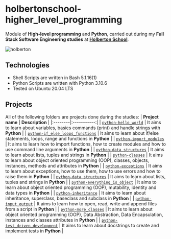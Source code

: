 # holbertonschool-higher_level_programming
Module of **High-level programming** and **Python**, carried out during my **Full Stack Software Engineering studies** at **[Holberton School](https://www.holbertonschool.com/)**.

![holberton](https://blog.holbertonschool.com/wp-content/uploads/2022/01/Capture-decran-2022-01-11-172847.png)
## Technologies
* Shell Scripts are written in Bash 5.1.16(1)
* Python Scripts are written with Python 3.10.6
* Tested on Ubuntu 20.04 LTS

## Projects
All of the following folders are projects done during the studies:
| **Project name** | **Description** |
|:--------|:-----------:|
| [`python-hello_world`](https://github.com/hug0-cstrs/holbertonschool-higher_level_programming/tree/main/python-hello_world) | It aims to learn about variables, basics commands (print) and handle strings with **Python** |
| [`python-if_else_loops_functions`](https://github.com/hug0-cstrs/holbertonschool-higher_level_programming/tree/main/python-if_else_loops_functions) | It aims to learn about if/else statements, loops, range and functions in **Python** |
| [`python-import_modules`](https://github.com/hug0-cstrs/holbertonschool-higher_level_programming/tree/main/python-import_modules) | It aims to learn how to import functions, how to create modules and how to use command line arguments in **Python** |
| [`python-data_structures`](https://github.com/hug0-cstrs/holbertonschool-higher_level_programming/tree/main/python-data_structures) | It aims to learn about lists, tuples and strings in **Python** |
| [`python-classes`](https://github.com/hug0-cstrs/holbertonschool-higher_level_programming/tree/main/python-classes) | It aims to learn about object oriented programming (OOP), classes, objects, instances, methods and attributes in **Python** |
| [`python-exceptions`](https://github.com/hug0-cstrs/holbertonschool-higher_level_programming/tree/main/python-exceptions) | It aims to learn about exceptions, how to use them, how to use errors and how to raise them in **Python** |
| [`python-data_structures`](https://github.com/hug0-cstrs/holbertonschool-higher_level_programming/tree/main/python-data_structures) | It aims to learn about lists, tuples and strings in **Python** |
| [`python-everything_is_object`](https://github.com/hug0-cstrs/holbertonschool-higher_level_programming/tree/main/python-everything_is_object) | It aims to learn about object oriented programming (OOP), mutability, identity and data types in **Python** |
| [`python-inheritance`](https://github.com/hug0-cstrs/holbertonschool-higher_level_programming/tree/main/python-inheritance) | It aims to learn about inheritance, superclass, baseclass and subclass in **Python** |
| [`python-input_output`](https://github.com/hug0-cstrs/holbertonschool-higher_level_programming/tree/main/python-input_output) | It aims to learn how to open, read, write and append files from a script in **Python** |
| [`python-more_classes`](https://github.com/hug0-cstrs/holbertonschool-higher_level_programming/tree/main/python-more_classes) | It aims to learn about object oriented programming (OOP), Data Abstraction, Data Encapsulation, instances and classes attributes in **Python** |
| [`python-test_driven_development`](https://github.com/hug0-cstrs/holbertonschool-higher_level_programming/tree/main/python-test_driven_development) | It aims to learn about docstrings to create and implement tests in **Python** |
